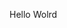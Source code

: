 Hello Wolrd









































































































































































































































































































































































































































































































































































































































































































































































































































































































































































































































































































































































































































































































































































































































































































































































































































































































































































































































































































































































































































































































































































































































































































































































































































































































































































































































































































































































































































































